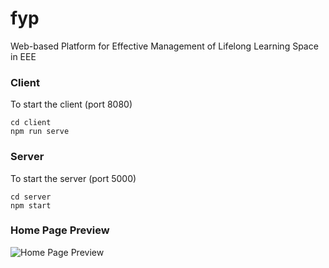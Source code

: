 # fyp
Web-based Platform for Effective Management of Lifelong Learning Space in EEE

### Client
To start the client (port 8080)
```
cd client
npm run serve
```

### Server
To start the server (port 5000)
```
cd server
npm start
```

### Home Page Preview
![Home Page Preview](/preview.png)